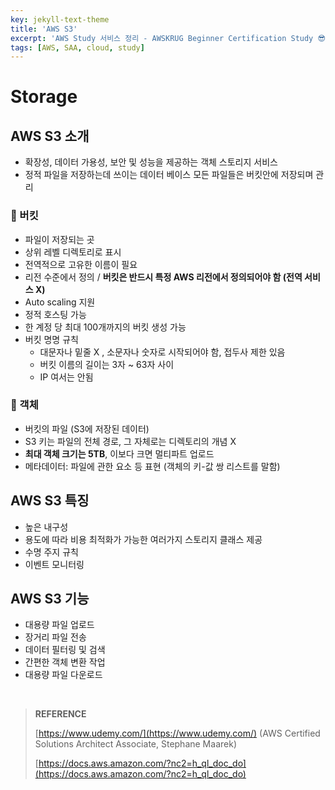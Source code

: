 ```yaml
---
key: jekyll-text-theme
title: 'AWS S3'
excerpt: 'AWS Study 서비스 정리 - AWSKRUG Beginner Certification Study 😎'
tags: [AWS, SAA, cloud, study] 
---
```




# Storage



## AWS S3 소개

* 확장성, 데이터 가용성, 보안 및 성능을 제공하는 객체 스토리지 서비스
* 정적 파일을 저장하는데 쓰이는 데이터 베이스 모든 파일들은 버킷안에 저장되며 관리

### :mag_right: 버킷

- 파일이 저장되는 곳
- 상위 레벨 디렉토리로 표시
- 전역적으로 고유한 이름이 필요
- 리전 수준에서 정의 / **버킷은 반드시 특정 AWS 리전에서 정의되어야 함 (전역 서비스 X)**
- Auto scaling 지원
- 정적 호스팅 가능
- 한 계정 당 최대 100개까지의 버킷 생성 가능
- 버킷 명명 규칙
  - 대문자나 밑줄 X , 소문자나 숫자로 시작되어야 함, 접두사 제한 있음
  - 버킷 이름의 길이는 3자 ~ 63자 사이
  - IP 여서는 안됨

### :mag_right: 객체

- 버킷의 파일 (S3에 저장된 데이터)
- S3 키는 파일의 전체 경로, 그 자체로는 디렉토리의 개념 X
- **최대 객체 크기는 5TB**, 이보다 크면 멀티파트 업로드
- 메타데이터: 파일에 관한 요소 등 표현 (객체의 키-값 쌍 리스트를 말함)



## AWS S3 특징

* 높은 내구성
* 용도에 따라 비용 최적화가 가능한 여러가지 스토리지 클래스 제공
* 수명 주지 규칙
* 이벤트 모니터링



## AWS S3 기능

* 대용량 파일 업로드
* 장거리 파일 전송
* 데이터 필터링 및 검색
* 간편한 객체 변환 작업
* 대용량 파일 다운로드





<br/>

> **REFERENCE**
>
> [https://www.udemy.com/](https://www.udemy.com/) (AWS Certified Solutions Architect Associate, Stephane Maarek)
>
> [https://docs.aws.amazon.com/?nc2=h_ql_doc_do](https://docs.aws.amazon.com/?nc2=h_ql_doc_do)